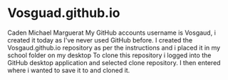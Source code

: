 # Vosguad.github.io
Caden Michael Marguerat
My GitHub accounts username is Vosgaud, i created it today as I've never used GitHub before.
I created the Vosgaud.github.io repository as per the instructions and i placed it in my school folder on my desktop
To clone this repository i logged into the GitHub desktop application and selected clone repository. I then entered where i wanted to save it to and cloned it.
